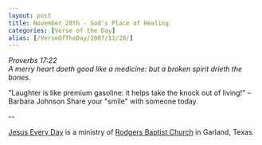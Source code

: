 ```yaml
---
layout: post
title: November 28th - God's Place of Healing
categories: [Verse of the Day]
alias: [/VerseOfTheDay/2007/11/28/]
---
```


_Proverbs 17:22  
A merry heart doeth good like a medicine: but a broken spirit drieth
the bones._

"Laughter is like premium gasoline: it helps take the knock out of
living!" &ndash; Barbara Johnson Share your "smile" with someone
today.

 --

<a href=http://jesuseveryday.net>Jesus Every Day</a> is a ministry of <a href=http://rodgersbaptist.net>Rodgers Baptist Church</a> in Garland, Texas.
